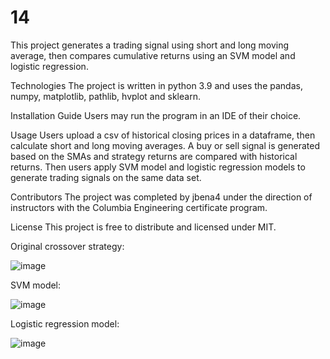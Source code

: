 # 14
This project generates a trading signal using short and long moving average, then compares cumulative returns using an SVM model and logistic regression.

Technologies The project is written in python 3.9 and uses the pandas, numpy, matplotlib, pathlib, hvplot and sklearn.

Installation Guide Users may run the program in an IDE of their choice.

Usage Users upload a csv of historical closing prices in a dataframe, then calculate short and long moving averages. A buy or sell signal is generated based on the SMAs and strategy returns are compared with historical returns. Then users apply SVM model and logistic regression models to generate trading signals on the same data set.

Contributors The project was completed by jbena4 under the direction of instructors with the Columbia Engineering certificate program.

License This project is free to distribute and licensed under MIT.

Original crossover strategy:

![image](https://user-images.githubusercontent.com/86986786/161440230-b1a7217c-97c5-488e-95ba-f2fb9afe27bd.png)

SVM model:

![image](https://user-images.githubusercontent.com/86986786/161440260-6220d667-2359-43d9-a363-92d598ae86c2.png)

Logistic regression model:

![image](https://user-images.githubusercontent.com/86986786/161440285-fb657d0f-e378-41bf-860d-5477771c5296.png)

